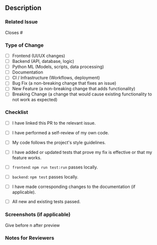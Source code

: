 ##  Description

###  Related Issue
Closes #

###  Type of Change
- [ ] Frontend (UI/UX changes)
- [ ] Backend (API, database, logic)
- [ ] Python ML (Models, scripts, data processing)
- [ ] Documentation
- [ ] CI / Infrastructure (Workflows, deployment)
- [ ] Bug Fix (a non-breaking change that fixes an issue)
- [ ] New Feature (a non-breaking change that adds functionality)
- [ ] Breaking Change (a change that would cause existing functionality to not work as expected)

###  Checklist
- [ ] I have linked this PR to the relevant issue.
- [ ] I have performed a self-review of my own code.
- [ ] My code follows the project's style guidelines.
- [ ] I have added or updated tests that prove my fix is effective or that my feature works.
- [ ] `frontend`: `npm run test:run` passes locally.
- [ ] `backend`: `npm test` passes locally.
- [ ] I have made corresponding changes to the documentation (if applicable).
- [ ] All new and existing tests passed.


###  Screenshots (if applicable)
Give before n after preview

###  Notes for Reviewers